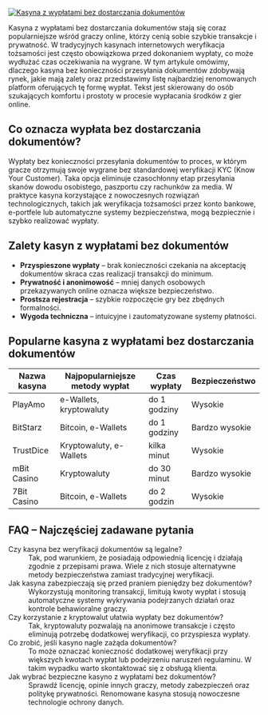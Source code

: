 [![Kasyna z wypłatami bez dostarczania dokumentów](https://123-caf.pages.dev/gitsignup.png)](https://vrmoo.ru/Bt82HjjY)

<p>Kasyna z wypłatami bez dostarczania dokumentów stają się coraz popularniejsze wśród graczy online, którzy cenią sobie szybkie transakcje i prywatność. W tradycyjnych kasynach internetowych weryfikacja tożsamości jest często obowiązkowa przed dokonaniem wypłaty, co może wydłużać czas oczekiwania na wygrane. W tym artykule omówimy, dlaczego kasyna bez konieczności przesyłania dokumentów zdobywają rynek, jakie mają zalety oraz przedstawimy listę najbardziej renomowanych platform oferujących tę formę wypłat. Tekst jest skierowany do osób szukających komfortu i prostoty w procesie wypłacania środków z gier online.</p>  <h2>Co oznacza wypłata bez dostarczania dokumentów?</h2> <p>Wypłaty bez konieczności przesyłania dokumentów to proces, w którym gracze otrzymują swoje wygrane bez standardowej weryfikacji KYC (Know Your Customer). Taka opcja eliminuje czasochłonny etap przesyłania skanów dowodu osobistego, paszportu czy rachunków za media. W praktyce kasyna korzystające z nowoczesnych rozwiązań technologicznych, takich jak weryfikacja tożsamości przez konto bankowe, e-portfele lub automatyczne systemy bezpieczeństwa, mogą bezpiecznie i szybko realizować wypłaty.</p>  <h2>Zalety kasyn z wypłatami bez dokumentów</h2> <ul>   <li><strong>Przyspieszone wypłaty</strong> – brak konieczności czekania na akceptację dokumentów skraca czas realizacji transakcji do minimum.</li>   <li><strong>Prywatność i anonimowość</strong> – mniej danych osobowych przekazywanych online oznacza większe bezpieczeństwo.</li>   <li><strong>Prostsza rejestracja</strong> – szybkie rozpoczęcie gry bez zbędnych formalności.</li>   <li><strong>Wygoda techniczna</strong> – intuicyjne i zautomatyzowane systemy płatności.</li> </ul>  <h2>Popularne kasyna z wypłatami bez dostarczania dokumentów</h2> <table>   <thead>     <tr>       <th>Nazwa kasyna</th>       <th>Najpopularniejsze metody wypłat</th>       <th>Czas wypłaty</th>       <th>Bezpieczeństwo</th>     </tr>   </thead>   <tbody>     <tr>       <td>PlayAmo</td>       <td>e-Wallets, kryptowaluty</td>       <td>do 1 godziny</td>       <td>Wysokie</td>     </tr>     <tr>       <td>BitStarz</td>       <td>Bitcoin, e-Wallets</td>       <td>do 1 godziny</td>       <td>Bardzo wysokie</td>     </tr>     <tr>       <td>TrustDice</td>       <td>Kryptowaluty, e-Wallets</td>       <td>kilka minut</td>       <td>Wysokie</td>     </tr>     <tr>       <td>mBit Casino</td>       <td>Kryptowaluty</td>       <td>do 30 minut</td>       <td>Bardzo wysokie</td>     </tr>     <tr>       <td>7Bit Casino</td>       <td>Bitcoin, e-Wallets</td>       <td>do 2 godzin</td>       <td>Wysokie</td>     </tr>   </tbody> </table>  <h2>FAQ – Najczęściej zadawane pytania</h2> <dl>   <dt>Czy kasyna bez weryfikacji dokumentów są legalne?</dt>   <dd>Tak, pod warunkiem, że posiadają odpowiednią licencję i działają zgodnie z przepisami prawa. Wiele z nich stosuje alternatywne metody bezpieczeństwa zamiast tradycyjnej weryfikacji.</dd>    <dt>Jak kasyna zabezpieczają się przed praniem pieniędzy bez dokumentów?</dt>   <dd>Wykorzystują monitoring transakcji, limitują kwoty wypłat i stosują automatyczne systemy wykrywania podejrzanych działań oraz kontrole behawioralne graczy.</dd>    <dt>Czy korzystanie z kryptowalut ułatwia wypłaty bez dokumentów?</dt>   <dd>Tak, kryptowaluty pozwalają na anonimowe transakcje i często eliminują potrzebę dodatkowej weryfikacji, co przyspiesza wypłaty.</dd>    <dt>Co zrobić, jeśli kasyno nagle zażąda dokumentów?</dt>   <dd>To może oznaczać konieczność dodatkowej weryfikacji przy większych kwotach wypłat lub podejrzeniu naruszeń regulaminu. W takim wypadku warto skontaktować się z obsługą klienta.</dd>    <dt>Jak wybrać bezpieczne kasyno z wypłatami bez dokumentów?</dt>   <dd>Sprawdź licencję, opinie innych graczy, metody zabezpieczeń oraz politykę prywatności. Renomowane kasyna stosują nowoczesne technologie ochrony danych.</dd> </dl>